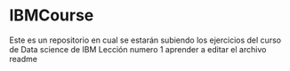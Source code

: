 # IBMCourse
Este es un repositorio en cual se estarán subiendo los ejercicios del curso de Data science de IBM
Lección numero 1 aprender a editar el archivo readme
